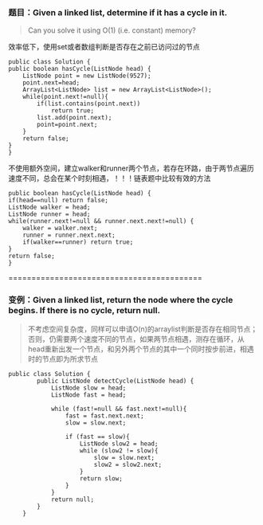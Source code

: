 ### 题目：Given a linked list, determine if it has a cycle in it. ###

> Can you solve it using O(1) (i.e. constant) memory?

效率低下，使用set或者数组判断是否存在之前已访问过的节点


    public class Solution {
    public boolean hasCycle(ListNode head) {
        ListNode point = new ListNode(9527);
        point.next=head;
        ArrayList<ListNode> list = new ArrayList<ListNode>();
        while(point.next!=null){
            if(list.contains(point.next))
                return true;
            list.add(point.next);
            point=point.next;
        }
        return false;
    }
    }

不使用额外空间，建立walker和runner两个节点，若存在环路，由于两节点遍历速度不同，总会在某个时刻相遇，！！！链表题中比较有效的方法

    public boolean hasCycle(ListNode head) {
    if(head==null) return false;
    ListNode walker = head;
    ListNode runner = head;
    while(runner.next!=null && runner.next.next!=null) {
        walker = walker.next;
        runner = runner.next.next;
        if(walker==runner) return true;
    }
    return false;
    }

==========================================
### 变例：Given a linked list, return the node where the cycle begins. If there is no cycle, return null. ###

> 不考虑空间复杂度，同样可以申请O(n)的arraylist判断是否存在相同节点；
> 否则，仍需要两个速度不同的节点，如果两节点相遇，测存在循环，从head重新出发一个节点，和另外两个节点的其中一个同时按步前进，相遇时的节点即为所求节点

    public class Solution {
            public ListNode detectCycle(ListNode head) {
                ListNode slow = head;
                ListNode fast = head;
        
                while (fast!=null && fast.next!=null){
                    fast = fast.next.next;
                    slow = slow.next;
                    
                    if (fast == slow){
                        ListNode slow2 = head; 
                        while (slow2 != slow){
                            slow = slow.next;
                            slow2 = slow2.next;
                        }
                        return slow;
                    }
                }
                return null;
            }
        }